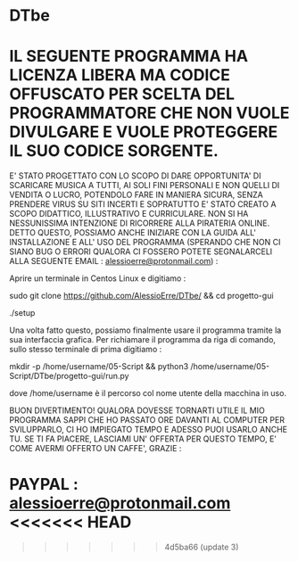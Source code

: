 # DTbe
# IL SEGUENTE PROGRAMMA HA LICENZA LIBERA MA CODICE OFFUSCATO PER SCELTA DEL PROGRAMMATORE CHE NON VUOLE DIVULGARE E VUOLE PROTEGGERE IL SUO CODICE SORGENTE. 

E' STATO PROGETTATO CON LO SCOPO DI DARE OPPORTUNITA' DI SCARICARE MUSICA A TUTTI, AI SOLI FINI PERSONALI E NON QUELLI DI VENDITA O LUCRO, POTENDOLO FARE IN MANIERA SICURA, SENZA PRENDERE VIRUS SU SITI INCERTI E SOPRATUTTO E' STATO CREATO A SCOPO DIDATTICO, ILLUSTRATIVO E CURRICULARE. NON SI HA NESSUNISSIMA INTENZIONE DI RICORRERE ALLA PIRATERIA ONLINE. DETTO QUESTO, POSSIAMO ANCHE INIZIARE CON LA GUIDA ALL' INSTALLAZIONE E ALL' USO DEL PROGRAMMA (SPERANDO CHE NON CI SIANO BUG O ERRORI QUALORA CI FOSSERO POTETE SEGNALARCELI ALLA SEGUENTE EMAIL : alessioerre@protonmail.com) :

Aprire un terminale in Centos Linux e digitiamo :

   sudo git clone https://github.com/AlessioErre/DTbe/ && cd progetto-gui
   
   ./setup

Una volta fatto questo, possiamo finalmente usare il programma tramite la sua interfaccia grafica. Per richiamare il programma da riga di comando, sullo stesso terminale di prima digitiamo :

   mkdir -p /home/username/05-Script && python3 /home/username/05-Script/DTbe/progetto-gui/run.py
   
 dove /home/username è il percorso col nome utente della macchina in uso.  
   
BUON DIVERTIMENTO!
QUALORA DOVESSE TORNARTI UTILE IL MIO PROGRAMMA SAPPI CHE HO PASSATO ORE DAVANTI AL COMPUTER PER SVILUPPARLO, CI HO IMPIEGATO TEMPO E ADESSO PUOI USARLO ANCHE TU. SE TI FA PIACERE, LASCIAMI UN' OFFERTA PER QUESTO TEMPO, E' COME AVERMI OFFERTO UN CAFFE', GRAZIE :

   PAYPAL : alessioerre@protonmail.com
<<<<<<< HEAD
=======

>>>>>>> 4d5ba66 (update 3)
